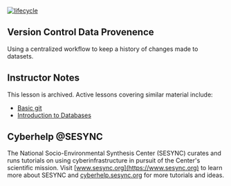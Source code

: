 [![lifecycle](https://img.shields.io/badge/lifecycle-archived-lightgrey.svg)](https://github.com/SESYNC-ci/sesync-ci.github.io/blob/master/lesson/lesson-lifecycle.md#archived)

## Version Control Data Provenence

Using a centralized workflow to keep a history of changes made to datasets.

## Instructor Notes

This lesson is archived. Active lessons covering similar material include:

* [Basic git](https://github.com/sesync-ci/basic-git-lesson)
* [Introduction to Databases](https://github.com/sesync-ci/introdb-lesson)

## Cyberhelp @SESYNC

The National Socio-Environmental Synthesis Center (SESYNC) curates and runs
tutorials on using cyberinfrastructure in pursuit of the Center's scientific
mission. Visit [www.sesync.org](https://www.sesync.org) to learn more about
SESYNC and [cyberhelp.sesync.org](https://cyberhelp.sesync.org) for more
tutorials and ideas.